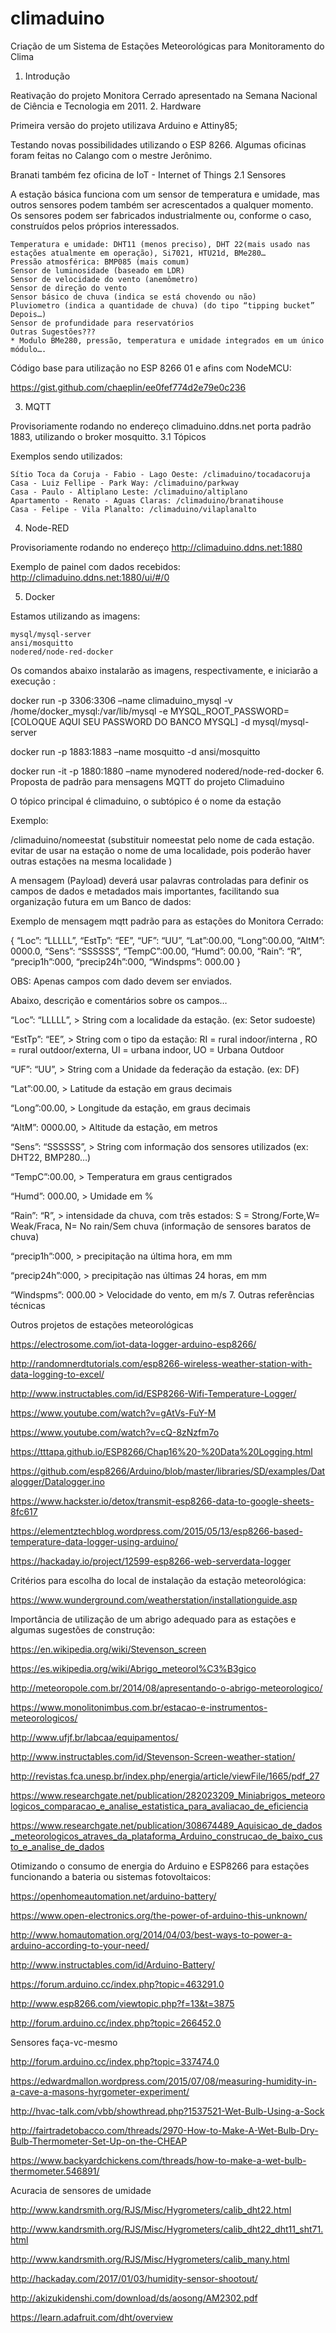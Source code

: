 # climaduino
Criação de um Sistema de Estações Meteorológicas para Monitoramento do Clima

1. Introdução

Reativação do projeto Monitora Cerrado apresentado na Semana Nacional de Ciência e Tecnologia em 2011.
2. Hardware

Primeira versão do projeto utilizava Arduino e Attiny85;

Testando novas possibilidades utilizando o ESP 8266. Algumas oficinas foram feitas no Calango com o mestre Jerônimo.

Branati também fez oficina de IoT - Internet of Things
2.1 Sensores

A estação básica funciona com um sensor de temperatura e umidade, mas outros sensores podem também ser acrescentados a qualquer momento. Os sensores podem ser fabricados industrialmente ou, conforme o caso, construídos pelos próprios interessados.

    Temperatura e umidade: DHT11 (menos preciso), DHT 22(mais usado nas estações atualmente em operação), Si7021, HTU21d, BMe280…
    Pressão atmosférica: BMP085 (mais comum)
    Sensor de luminosidade (baseado em LDR)
    Sensor de velocidade do vento (anemômetro)
    Sensor de direção do vento
    Sensor básico de chuva (indica se está chovendo ou não)
    Pluviometro (indica a quantidade de chuva) (do tipo “tipping bucket” Depois…)
    Sensor de profundidade para reservatórios
    Outras Sugestões???
    * Modulo BMe280, pressão, temperatura e umidade integrados em um único módulo….

Código base para utilização no ESP 8266 01 e afins com NodeMCU:

https://gist.github.com/chaeplin/ee0fef774d2e79e0c236

3. MQTT

Provisoriamente rodando no endereço climaduino.ddns.net porta padrão 1883, utilizando o broker mosquitto.
3.1 Tópicos

Exemplos sendo utilizados:

    Sítio Toca da Coruja - Fabio - Lago Oeste: /climaduino/tocadacoruja
    Casa - Luiz Fellipe - Park Way: /climaduino/parkway
    Casa - Paulo - Altiplano Leste: /climaduino/altiplano
    Apartamento - Renato - Aguas Claras: /climaduino/branatihouse
    Casa - Felipe - Vila Planalto: /climaduino/vilaplanalto

4. Node-RED

Provisoriamente rodando no endereço http://climaduino.ddns.net:1880

Exemplo de painel com dados recebidos: http://climaduino.ddns.net:1880/ui/#/0

5. Docker

Estamos utilizando as imagens:

    mysql/mysql-server
    ansi/mosquitto
    nodered/node-red-docker

Os comandos abaixo instalarão as imagens, respectivamente, e iniciarão a execução :

docker run -p 3306:3306 –name climaduino_mysql -v /home/docker_mysql:/var/lib/mysql -e MYSQL_ROOT_PASSWORD=[COLOQUE AQUI SEU PASSWORD DO BANCO MYSQL] -d mysql/mysql-server

docker run -p 1883:1883 –name mosquitto -d ansi/mosquitto

docker run -it -p 1880:1880 –name mynodered nodered/node-red-docker
6. Proposta de padrão para mensagens MQTT do projeto Climaduino

O tópico principal é climaduino, o subtópico é o nome da estação

Exemplo:

/climaduino/nomeestat (substituir nomeestat pelo nome de cada estação. evitar de usar na estação o nome de uma localidade, pois poderão haver outras estações na mesma localidade )

A mensagem (Payload) deverá usar palavras controladas para definir os campos de dados e metadados mais importantes, facilitando sua organização futura em um Banco de dados:

Exemplo de mensagem mqtt padrão para as estações do Monitora Cerrado:

{ “Loc”: “LLLLL”, “EstTp”: “EE”, “UF”: “UU”, “Lat”:00.00, “Long”:00.00, “AltM”: 0000.0, “Sens”: “SSSSSS”, “TempC”:00.00, “Humd”: 00.00, “Rain”: “R”, “precip1h”:000, “precip24h”:000, “Windspms”: 000.00 }

OBS: Apenas campos com dado devem ser enviados.

Abaixo, descrição e comentários sobre os campos…

“Loc”: “LLLLL”, > String com a localidade da estação. (ex: Setor sudoeste)

“EstTp”: “EE”, > String com o tipo da estação: RI = rural indoor/interna , RO = rural outdoor/externa, UI = urbana indoor, UO = Urbana Outdoor

“UF”: “UU”, > String com a Unidade da federação da estação. (ex: DF)

“Lat”:00.00, > Latitude da estação em graus decimais

“Long”:00.00, > Longitude da estação, em graus decimais

“AltM”: 0000.00, > Altitude da estação, em metros

“Sens”: “SSSSSS”, > String com informação dos sensores utilizados (ex: DHT22, BMP280…)

“TempC”:00.00, > Temperatura em graus centigrados

“Humd”: 000.00, > Umidade em %

“Rain”: “R”, > intensidade da chuva, com três estados: S = Strong/Forte,W= Weak/Fraca, N= No rain/Sem chuva (informação de sensores baratos de chuva)

“precip1h”:000, > precipitação na última hora, em mm

“precip24h”:000, > precipitação nas últimas 24 horas, em mm

“Windspms”: 000.00 > Velocidade do vento, em m/s
7. Outras referências técnicas

Outros projetos de estações meteorológicas

https://electrosome.com/iot-data-logger-arduino-esp8266/

http://randomnerdtutorials.com/esp8266-wireless-weather-station-with-data-logging-to-excel/

http://www.instructables.com/id/ESP8266-Wifi-Temperature-Logger/

https://www.youtube.com/watch?v=gAtVs-FuY-M

https://www.youtube.com/watch?v=cQ-8zNzfm7o

https://tttapa.github.io/ESP8266/Chap16%20-%20Data%20Logging.html

https://github.com/esp8266/Arduino/blob/master/libraries/SD/examples/Datalogger/Datalogger.ino

https://www.hackster.io/detox/transmit-esp8266-data-to-google-sheets-8fc617

https://elementztechblog.wordpress.com/2015/05/13/esp8266-based-temperature-data-logger-using-arduino/

https://hackaday.io/project/12599-esp8266-web-serverdata-logger

Critérios para escolha do local de instalação da estação meteorológica:

https://www.wunderground.com/weatherstation/installationguide.asp

Importância de utilização de um abrigo adequado para as estações e algumas sugestões de construção:

https://en.wikipedia.org/wiki/Stevenson_screen

https://es.wikipedia.org/wiki/Abrigo_meteorol%C3%B3gico

http://meteoropole.com.br/2014/08/apresentando-o-abrigo-meteorologico/

https://www.monolitonimbus.com.br/estacao-e-instrumentos-meteorologicos/

http://www.ufjf.br/labcaa/equipamentos/

http://www.instructables.com/id/Stevenson-Screen-weather-station/

http://revistas.fca.unesp.br/index.php/energia/article/viewFile/1665/pdf_27

https://www.researchgate.net/publication/282023209_Miniabrigos_meteorologicos_comparacao_e_analise_estatistica_para_avaliacao_de_eficiencia

https://www.researchgate.net/publication/308674489_Aquisicao_de_dados_meteorologicos_atraves_da_plataforma_Arduino_construcao_de_baixo_custo_e_analise_de_dados

Otimizando o consumo de energia do Arduino e ESP8266 para estações funcionando a bateria ou sistemas fotovoltaicos:

https://openhomeautomation.net/arduino-battery/

https://www.open-electronics.org/the-power-of-arduino-this-unknown/

http://www.homautomation.org/2014/04/03/best-ways-to-power-a-arduino-according-to-your-need/

http://www.instructables.com/id/Arduino-Battery/

https://forum.arduino.cc/index.php?topic=463291.0

http://www.esp8266.com/viewtopic.php?f=13&t=3875

http://forum.arduino.cc/index.php?topic=266452.0

Sensores faça-vc-mesmo

http://forum.arduino.cc/index.php?topic=337474.0

https://edwardmallon.wordpress.com/2015/07/08/measuring-humidity-in-a-cave-a-masons-hyrgometer-experiment/

http://hvac-talk.com/vbb/showthread.php?1537521-Wet-Bulb-Using-a-Sock

http://fairtradetobacco.com/threads/2970-How-to-Make-A-Wet-Bulb-Dry-Bulb-Thermometer-Set-Up-on-the-CHEAP

https://www.backyardchickens.com/threads/how-to-make-a-wet-bulb-thermometer.546891/

Acuracia de sensores de umidade

http://www.kandrsmith.org/RJS/Misc/Hygrometers/calib_dht22.html

http://www.kandrsmith.org/RJS/Misc/Hygrometers/calib_dht22_dht11_sht71.html

http://www.kandrsmith.org/RJS/Misc/Hygrometers/calib_many.html

http://hackaday.com/2017/01/03/humidity-sensor-shootout/

http://akizukidenshi.com/download/ds/aosong/AM2302.pdf

https://learn.adafruit.com/dht/overview

